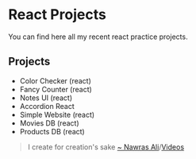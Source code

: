 # React Projects

You can find here all my recent react practice projects.

## Projects
- Color Checker (react)
- Fancy Counter (react)
- Notes UI (react)
- Accordion React
- Simple Website (react)
- Movies DB (react)
- Products DB (react)
	
> I create for creation's sake [~ Nawras Ali](https://learnwithnaw.com)/[Videos](https://youtube.com/c/learnwithnaw)
